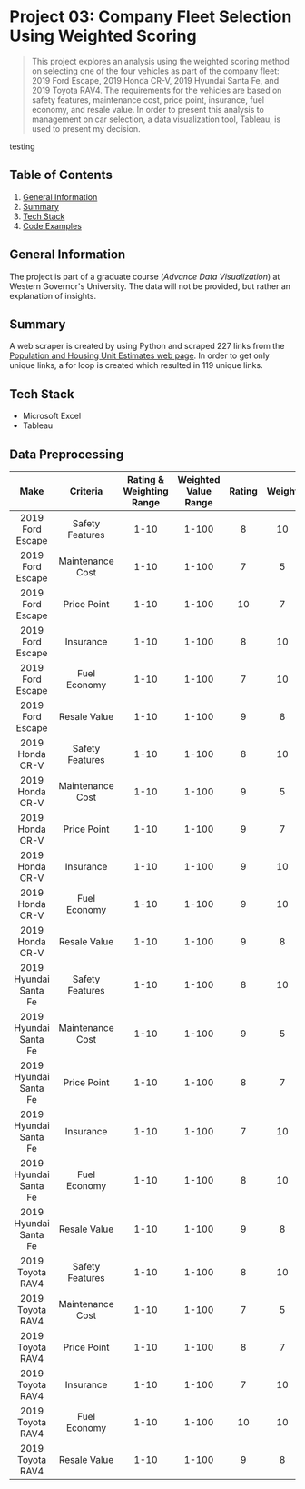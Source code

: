 # Project 03: Company Fleet Selection Using Weighted Scoring
> This project explores an analysis using the weighted scoring method on selecting one of the four vehicles as part of the company fleet: 2019 Ford Escape, 2019 Honda CR-V, 2019 Hyundai Santa Fe, and 2019 Toyota RAV4. The requirements for the vehicles are based on safety features, maintenance cost, price point, insurance, fuel economy, and resale value. In order to present this analysis to management on car selection, a data visualization tool, Tableau, is used to present my decision.


testing


Table of Contents
---
1. [General Information](#general-information)
2. [Summary](#summary)
3. [Tech Stack](#tech-stack)
4. [Code Examples](#code-examples)

<a name="https://github.com/sangtvo/US-Census-Bureau-Web-Scraper#general-information"/>
<a name="https://github.com/sangtvo/US-Census-Bureau-Web-Scraper#summary"/>
<a name="https://github.com/sangtvo/US-Census-Bureau-Web-Scraper#tech-stack"/>
<a name="https://github.com/sangtvo/US-Census-Bureau-Web-Scraper#code-examples"/>

General Information
---
The project is part of a graduate course (_Advance Data Visualization_) at Western Governor's University. The data will not be provided, but rather an explanation of insights. 

Summary
---
A web scraper is created by using Python and scraped 227 links from the [Population and Housing Unit Estimates web page](https://www.census.gov/programs-surveys/popest.html). In order to get only unique links, a for loop is created which resulted in 119 unique links.

Tech Stack
---
* Microsoft Excel
* Tableau

Data Preprocessing
---

Make | Criteria | Rating & Weighting Range | Weighted Value Range | Rating | Weight | Weighted Value | Weighted Rating
:-------------------------:|:-------------------------:|:-------------------------:|:-------------------------:|:-------------------------:|:-------------------------:|:-------------------------:|:-------------------------:
2019 Ford Escape | Safety Features | 1-10 | 1-100 | 8 | 10 | 80 | 8.14
2019 Ford Escape |	Maintenance Cost|	1-10|	1-100|	7	|5|	35|	8.14
2019 Ford Escape|	Price Point|	1-10|	1-100|	10	|7	|70|	8.14
2019 Ford Escape|	Insurance|	1-10|	1-100|	8	|10	|80|	8.14
2019 Ford Escape|	Fuel Economy|	1-10|	1-100	|7	|10	|70	|8.14
2019 Ford Escape|	Resale Value|	1-10|	1-100|	9|	8|	72	|8.14
2019 Honda CR-V|	Safety Features|	1-10|	1-100|	8|	10	|80|	8.8
2019 Honda CR-V	|Maintenance Cost|	1-10|	1-100	|9	|5	|45	|8.8
2019 Honda CR-V	|Price Point|	1-10|	1-100|	9|	7|	63	|8.8
2019 Honda CR-V	|Insurance|	1-10|	1-100	|9	|10	|90	|8.8
2019 Honda CR-V	|Fuel Economy|	1-10|	1-100	|9	|10	|90|	8.8
2019 Honda CR-V	|Resale Value|	1-10|	1-100	|9|	8	|72|	8.8
2019 Hyundai Santa Fe|	Safety Features|	1-10|	1-100|	8	|10	|80	|8.06
2019 Hyundai Santa Fe	|Maintenance Cost|	1-10|	1-100|	9|	5	|45	|8.06
2019 Hyundai Santa Fe|	Price Point|	1-10|	1-100	|8	|7	|56	|8.06
2019 Hyundai Santa Fe|	Insurance|	1-10|	1-100	|7	|10	|70	|8.06
2019 Hyundai Santa Fe|	Fuel Economy|	1-10|	1-100	|8|	10	|80	|8.06
2019 Hyundai Santa Fe|	Resale Value	|1-10|	1-100|	9	|8|	72	|8.06
2019 Toyota RAV4|	Safety Features|	1-10	|1-100	|8	|10	|80	|8.26
2019 Toyota RAV4|	Maintenance Cost	|1-10	|1-100|	7	|5	|35	|8.26
2019 Toyota RAV4|	Price Point	|1-10	|1-100|	8|	7|	56	|8.26
2019 Toyota RAV4|	Insurance	|1-10	|1-100|	7	|10	|70	|8.26
2019 Toyota RAV4|	Fuel Economy	|1-10|	1-100|	10	|10	|100|	8.26
2019 Toyota RAV4|	Resale Value	|1-10	|1-100	|9	|8	|72	|8.26

